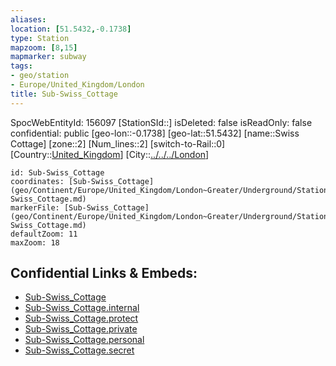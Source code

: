 ```yaml
---
aliases: 
location: [51.5432,-0.1738]
type: Station 
mapzoom: [8,15] 
mapmarker: subway 
tags:
- geo/station
- Europe/United_Kingdom/London
title: Sub-Swiss_Cottage
---
```

SpocWebEntityId: 156097
[StationSId::]
isDeleted: false
isReadOnly: false
confidential: public
[geo-lon::-0.1738]
[geo-lat::51.5432]
[name::Swiss Cottage]
[zone::2]
[Num_lines::2]
[switch-to-Rail::0]
[Country::[United_Kingdom](geo/Continent/Europe/United_Kingdom.md)]
[City::[../../../London](../../../London)]


```leaflet
id: Sub-Swiss_Cottage
coordinates: [Sub-Swiss_Cottage](geo/Continent/Europe/United_Kingdom/London~Greater/Underground/Station/Sub-Swiss_Cottage.md)
markerFile: [Sub-Swiss_Cottage](geo/Continent/Europe/United_Kingdom/London~Greater/Underground/Station/Sub-Swiss_Cottage.md)
defaultZoom: 11 
maxZoom: 18
```


## Confidential Links & Embeds: 
- [Sub-Swiss_Cottage](../../../../../../../../_public/geo/Continent/Europe/United_Kingdom/London~Greater/Underground/Station/Sub-Swiss_Cottage.md) 
- [Sub-Swiss_Cottage.internal](../../../../../../../../_internal/geo/Continent/Europe/United_Kingdom/London~Greater/Underground/Station/Sub-Swiss_Cottage.internal.md) 
- [Sub-Swiss_Cottage.protect](../../../../../../../../_protect/geo/Continent/Europe/United_Kingdom/London~Greater/Underground/Station/Sub-Swiss_Cottage.protect.md) 
- [Sub-Swiss_Cottage.private](../../../../../../../../_private/geo/Continent/Europe/United_Kingdom/London~Greater/Underground/Station/Sub-Swiss_Cottage.private.md) 
- [Sub-Swiss_Cottage.personal](../../../../../../../../_personal/geo/Continent/Europe/United_Kingdom/London~Greater/Underground/Station/Sub-Swiss_Cottage.personal.md) 
- [Sub-Swiss_Cottage.secret](../../../../../../../../_secret/geo/Continent/Europe/United_Kingdom/London~Greater/Underground/Station/Sub-Swiss_Cottage.secret.md) 
